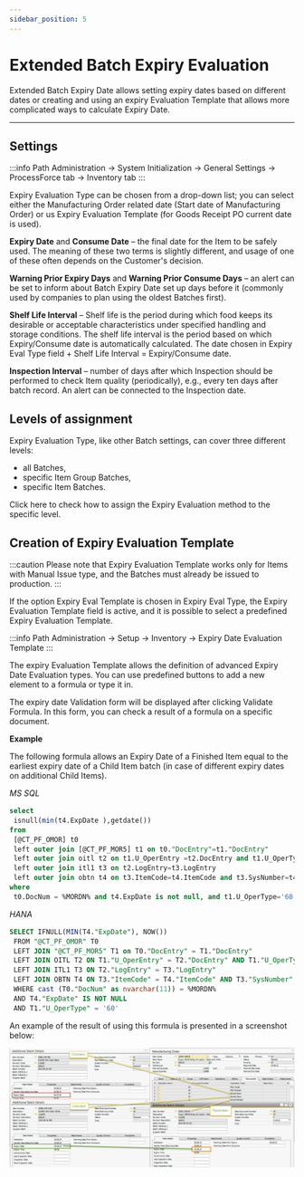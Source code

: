 ```yaml
---
sidebar_position: 5
---
```


# Extended Batch Expiry Evaluation

Extended Batch Expiry Date allows setting expiry dates based on different dates or creating and using an expiry Evaluation Template that allows more complicated ways to calculate Expiry Date.

---

## Settings

:::info Path
    Administration → System Initialization → General Settings → ProcessForce tab → Inventory tab
:::

Expiry Evaluation Type can be chosen from a drop-down list; you can select either the Manufacturing Order related date (Start date of Manufacturing Order) or us Expiry Evaluation Template (for Goods Receipt PO current date is used).

**Expiry Date** and **Consume Date** – the final date for the Item to be safely used. The meaning of these two terms is slightly different, and usage of one of these often depends on the Customer's decision.

**Warning Prior Expiry Days** and **Warning Prior Consume Days** – an alert can be set to inform about Batch Expiry Date set up days before it (commonly used by companies to plan using the oldest Batches first).

**Shelf Life Interval** – Shelf life is the period during which food keeps its desirable or acceptable characteristics under specified handling and storage conditions. The shelf life interval is the period based on which Expiry/Consume date is automatically calculated. The date chosen in Expiry Eval Type field + Shelf Life Interval = Expiry/Consume date.

**Inspection Interval** – number of days after which Inspection should be performed to check Item quality (periodically), e.g., every ten days after batch record. An alert can be connected to the Inspection date.

## Levels of assignment

Expiry Evaluation Type, like other Batch settings, can cover three different levels:

- all Batches,
- specific Item Group Batches,
- specific Item Batches.

Click here to check how to assign the Expiry Evaluation method to the specific level.

## Creation of Expiry Evaluation Template

:::caution
    Please note that Expiry Evaluation Template works only for Items with Manual Issue type, and the Batches must already be issued to production.
:::

If the option Expiry Eval Template is chosen in Expiry Eval Type, the Expiry Evaluation Template field is active, and it is possible to select a predefined Expiry Evaluation Template.

:::info Path
    Administration → Setup → Inventory → Expiry Date Evaluation Template
:::

The expiry Evaluation Template allows the definition of advanced Expiry Date Evaluation types. You can use predefined buttons to add a new element to a formula or type it in.

The expiry date Validation form will be displayed after clicking Validate Formula. In this form, you can check a result of a formula on a specific document.

**Example**

The following formula allows an Expiry Date of a Finished Item equal to the earliest expiry date of a Child Item batch (in case of different expiry dates on additional Child Items).

_MS SQL_

```sql
select
 isnull(min(t4.ExpDate ),getdate())
from
 [@CT_PF_OMOR] t0
 left outer join [@CT_PF_MOR5] t1 on t0."DocEntry"=t1."DocEntry"
 left outer join oitl t2 on t1.U_OperEntry =t2.DocEntry and t1.U_OperType=t2.DocType
 left outer join itl1 t3 on t2.LogEntry=t3.LogEntry
 left outer join obtn t4 on t3.ItemCode=t4.ItemCode and t3.SysNumber=t4.SysNumber
where
 t0.DocNum = %MORDN% and t4.ExpDate is not null, and t1.U_OperType='60'
```

_HANA_

```sql
SELECT IFNULL(MIN(T4."ExpDate"), NOW())
 FROM "@CT_PF_OMOR" T0
 LEFT JOIN "@CT_PF_MOR5" T1 on T0."DocEntry" = T1."DocEntry"
 LEFT JOIN OITL T2 ON T1."U_OperEntry" = T2."DocEntry" AND T1."U_OperType" = T2."DocType"
 LEFT JOIN ITL1 T3 ON T2."LogEntry" = T3."LogEntry"
 LEFT JOIN OBTN T4 ON T3."ItemCode" = T4."ItemCode" AND T3."SysNumber" = T4."SysNumber"
 WHERE cast (T0."DocNum" as nvarchar(11)) = %MORDN%
 AND T4."ExpDate" IS NOT NULL
 AND T1."U_OperType" = '60'
```

An example of the result of using this formula is presented in a screenshot below:

![Item Child Expiry Date](./media/extended-batch-expiry-evaluation/item-child-expiry-date.webp)
